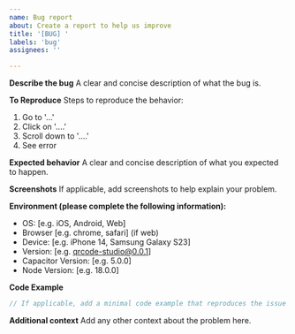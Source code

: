 ```yaml
---
name: Bug report
about: Create a report to help us improve
title: '[BUG] '
labels: 'bug'
assignees: ''

---
```


**Describe the bug**
A clear and concise description of what the bug is.

**To Reproduce**
Steps to reproduce the behavior:
1. Go to '...'
2. Click on '....'
3. Scroll down to '....'
4. See error

**Expected behavior**
A clear and concise description of what you expected to happen.

**Screenshots**
If applicable, add screenshots to help explain your problem.

**Environment (please complete the following information):**
 - OS: [e.g. iOS, Android, Web]
 - Browser [e.g. chrome, safari] (if web)
 - Device: [e.g. iPhone 14, Samsung Galaxy S23]
 - Version: [e.g. qrcode-studio@0.0.1]
 - Capacitor Version: [e.g. 5.0.0]
 - Node Version: [e.g. 18.0.0]

**Code Example**
```typescript
// If applicable, add a minimal code example that reproduces the issue
```

**Additional context**
Add any other context about the problem here.